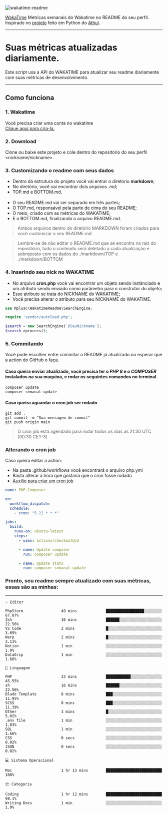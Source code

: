 ![wakatime-readme](https://socialify.git.ci/bymatheus/wakatime-readme/image?description=1&descriptionEditable=M%C3%A9tricas%20semanais%20do%20Wakatime%20no%20seu%20README%20de%20perfil.&font=KoHo&forks=1&language=1&owner=1&pattern=Signal&stargazers=1&theme=Dark)

[WakaTime](https://wakatime.com) Metricas semanais do Wakatime no README do seu perfil. <br>
Inspirado no [projeto](https://github.com/athul/waka-readme) feito em Python do [Athul](https://github.com/athul).
___

# Suas métricas atualizadas diariamente.
Este script usa a API do WAKATIME para atualizar seu readme diariamente com suas métricas de desenvolvimento.

___

## Como funciona

### 1. Wakatime
Você precisa criar uma conta no wakatime <br>
[Clique aqui para cria-la.](https://wakatime.com) 

### 2. Download
Clone ou baixe este projeto e cole dentro do repositório do seu perfil <nickname/nickname>.

### 3. Customizando o readme com seus dados
- Dentro da estrutura do projeto você vai entrar o diretorio **markdown**;  
- No diretório, você vai encontrar dois arquivos *.md*;
- TOP.md e BOTTOM.md.
<br><br>
- O seu README.md vai ser separado em três partes; 
- O TOP.md, responsável pela parte de cima do seu README;
- O meio, criado com as métricas do WAKATIME;
- E o BOTTOM.md, finalizando o arquivo README.md.<br>

> Ambos arquivos dentro do diretório MARKDOWN foram criados para você customizar o seu README.md

> Lembre-se de não editar o README.md que se encontra na raiz do repositório, todo o conteúdo será deletado a cada atualização e sobreposto com os dados do ./markdown/TOP e ./markdown/BOTTOM

### 4. Inserindo seu nick no WAKATIME
- No arquivo **cron.php** você vai encontrar um objeto sendo instânciado e um atributo sendo enviado como parâmetro para o construtor do objeto;
- Esse atributo se trata do NICKNAME do WAKATIME;
- Você precisa alterar o atributo para seu NICKNAME do WAKATIME.

```php
use MplusC\WakatimeReadme\SearchEngine;

require 'vendor/autoload.php';

$search = new SearchEngine('@SeuNickname');
$search->process();
```

### 5. Commitando
Você pode escolher entre commitar o README já atualizado ou esperar que a action do GitHub o faça. <br>

#### Caso queira enviar atualizado, você precisa ter o *PHP 8* e o *COMPOSER* instalados na sua maquina, e rodar os seguintes comandos no terminal.
```composer
composer update
composer semanal-update 
```

#### Caso queira aguardar o cron job ser rodado 
```git 
git add .
git commit -m "Sua mensagem de commit"
git push origin main
```

>O cron job está agendado para rodar todos os dias as 21:30 UTC (00:30 CET-3) 

### Alterando o cron job
Caso queira editar a action:

- Na pasta .github/workflows você encontrará o arquivo php.yml
- Basta alterar a hora que gostaria que o cron fosse rodado
- [Auxilio para criar um cron job](https://crontab.guru)

```yml
name: PHP Composer

on:
  workflow_dispatch:
  schedule:
    - cron: "5 21 * * *"

jobs:
  build:
    runs-on: ubuntu-latest
    steps:
      - uses: actions/checkout@v2

      - name: Update composer
        run: composer update

      - name: Update stats
        run: composer semanal-update
```

### Pronto, seu readme sempre atualizado com suas métricas, essas são as minhas:

___
```text
💡 Editor

PhpStorm                 49 mins             █████████████████░░░░░░░░     67.07%
Zsh                      16 mins             ██████░░░░░░░░░░░░░░░░░░░     22.56%
VS Code                  2 mins              █░░░░░░░░░░░░░░░░░░░░░░░░      3.69%
Warp                     2 mins              █░░░░░░░░░░░░░░░░░░░░░░░░      3.11%
Notion                   1 min               ░░░░░░░░░░░░░░░░░░░░░░░░░       1.9%
DataGrip                 1 min               ░░░░░░░░░░░░░░░░░░░░░░░░░      1.66%
```
```text
💬 Linguagem

PHP                      33 mins             ███████████░░░░░░░░░░░░░░     45.55%
sh                       16 mins             ██████░░░░░░░░░░░░░░░░░░░     22.56%
Blade Template           8 mins              ███░░░░░░░░░░░░░░░░░░░░░░     11.95%
SCSS                     8 mins              ███░░░░░░░░░░░░░░░░░░░░░░     11.39%
Other                    3 mins              █░░░░░░░░░░░░░░░░░░░░░░░░      5.02%
.env file                1 min               ░░░░░░░░░░░░░░░░░░░░░░░░░      1.83%
SQL                      1 min               ░░░░░░░░░░░░░░░░░░░░░░░░░      1.66%
CSS                      0 secs              ░░░░░░░░░░░░░░░░░░░░░░░░░      0.02%
JSON                     0 secs              ░░░░░░░░░░░░░░░░░░░░░░░░░      0.02%
```
```text
💻 Sistema Operacional

Mac                      1 hr 13 mins        █████████████████████████       100%
```
```text
📦 Categoria

Coding                   1 hr 12 mins        █████████████████████████      98.1%
Writing Docs             1 min               ░░░░░░░░░░░░░░░░░░░░░░░░░       1.9%
```
